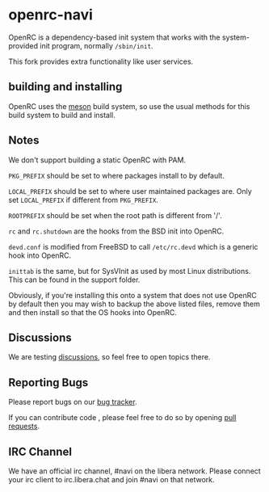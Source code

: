 openrc-navi
=============

OpenRC is a dependency-based init system that works with the
system-provided init program, normally `/sbin/init`.

This fork provides extra functionality like user services.

## building and installing

OpenRC uses the  [meson](http://mesonbuild.com) build system, so use the
usual methods for this build system to build and install.

## Notes

We don't support building a static OpenRC with PAM.

`PKG_PREFIX` should be set to where packages install to by default.

`LOCAL_PREFIX` should be set to where user maintained packages are.
Only set `LOCAL_PREFIX` if different from `PKG_PREFIX`.

`ROOTPREFIX` should be set when the root path is different from '/'.

`rc` and `rc.shutdown` are the hooks from the BSD init into OpenRC.

`devd.conf` is modified from FreeBSD to call `/etc/rc.devd` which is a
generic hook into OpenRC.

`inittab` is the same, but for SysVInit as used by most Linux distributions.
This can be found in the support folder.

Obviously, if you're installing this onto a system that does not use
OpenRC by default then you may wish to backup the above listed files,
remove them and then install so that the OS hooks into OpenRC.

## Discussions

We are testing [discussions](https://github.com/navi-desu/openrc/discussions), so
feel free to open topics there.

## Reporting Bugs

Please report bugs on our [bug tracker](http://github.com/navi-desu/openrc/issues).

If you can contribute code , please feel free to do so by opening
[pull requests](https://github.com/OpenRC/openrc/pulls).

## IRC Channel

We have an official irc channel, #navi on the libera network.
Please connect your irc client to irc.libera.chat and join #navi on
that network.
